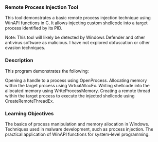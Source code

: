 ### Remote Process Injection Tool
This tool demonstrates a basic remote process injection technique using WinAPI functions in C. It allows injecting custom shellcode into a target process identified by its PID.

Note: This tool will likely be detected by Windows Defender and other antivirus software as malicious. I have not explored obfuscation or other evasion techniques.

### Description
This program demonstrates the following:

Opening a handle to a process using OpenProcess.
Allocating memory within the target process using VirtualAllocEx.
Writing shellcode into the allocated memory using WriteProcessMemory.
Creating a remote thread within the target process to execute the injected shellcode using CreateRemoteThreadEx.

### Learning Objectives
The basics of process manipulation and memory allocation in Windows.
Techniques used in malware development, such as process injection.
The practical application of WinAPI functions for system-level programming.
